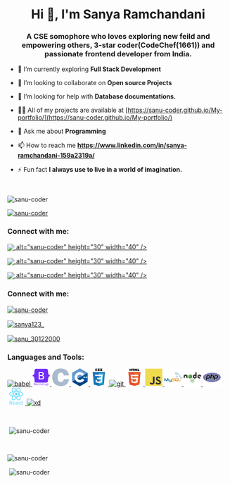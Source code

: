 <h1 align="center">Hi 👋, I'm Sanya Ramchandani</h1>
<h3 align="center">A CSE somophore who loves exploring new feild and empowering others, 3-star coder(CodeChef(1661)) and passionate frontend developer from India.</h3>

- 🌱 I’m currently exploring **Full Stack Development**

- 👯 I’m looking to collaborate on **Open source Projects**

- 🤝 I’m looking for help with **Database documentations.**

- 👨‍💻 All of my projects are available at [https://sanu-coder.github.io/My-portfolio/](https://sanu-coder.github.io/My-portfolio/)

- 💬 Ask me about **Programming**

- 📫 How to reach me **https://www.linkedin.com/in/sanya-ramchandani-159a2319a/**

- ⚡ Fun fact **I always use to live in a world of imagination.**

<br>
<p align="left"> <img src="https://komarev.com/ghpvc/?username=sanu-coder&label=Profile%20views&color=0e75b6&style=flat" alt="sanu-coder" /> </p>

<p align="left"> <a href="https://github.com/ryo-ma/github-profile-trophy"><img src="https://github-profile-trophy.vercel.app/?username=sanu-coder" alt="sanu-coder" /></a></p>
<h3 align="left">Connect with me:</h3>
<p align="left">
 
  
   <a href="https://twitter.com/SanyaRamchanda5" target="blank"><img align="center" src="https://img.icons8.com/cute-clipart/64/000000/twitter.png"/> alt="sanu-coder" height="30" width="40" /></a>
  
  <a href="https://www.linkedin.com/in/sanya-ramchandani-159a2319a/" target="blank"><img align="center" src="https://img.icons8.com/doodle/48/000000/linkedin--v2.png"/> alt="sanu-coder" height="30" width="40" /></a>
  
 <a href="https://www.facebook.com/sanya.ramchandani.1/" target="blank"><img align="center" src="https://img.icons8.com/color/96/000000/facebook-new.png"/> alt="sanu-coder" height="30" width="40" /></a>
 </p>
 
 
<h3 align="left">Connect with me:</h3>
<p align="left">
<a href="https://dev.to/sanu-coder" target="blank"><img align="center" src="https://cdn.jsdelivr.net/npm/simple-icons@3.0.1/icons/dev-dot-to.svg" alt="sanu-coder" height="30" width="40" /></a>


<a href="https://www.codechef.com/users/sanya123_" target="blank"><img align="center" src="https://cdn.jsdelivr.net/npm/simple-icons@3.1.0/icons/codechef.svg" alt="sanya123_" height="30" width="40" /></a>


<a href="https://codeforces.com/profile/sanu_30122000" target="blank"><img align="center" src="https://cdn.jsdelivr.net/npm/simple-icons@3.0.1/icons/codeforces.svg" alt="sanu_30122000" height="30" width="40" /></a>
</p>

<h3 align="left">Languages and Tools:</h3>
<p align="left"> <a href="https://babeljs.io/" target="_blank"> <img src="https://www.vectorlogo.zone/logos/babeljs/babeljs-icon.svg" alt="babel" width="40" height="40"/> </a> <a href="https://getbootstrap.com" target="_blank"> <img src="https://raw.githubusercontent.com/devicons/devicon/master/icons/bootstrap/bootstrap-plain-wordmark.svg" alt="bootstrap" width="40" height="40"/> </a> <a href="https://www.cprogramming.com/" target="_blank"> <img src="https://raw.githubusercontent.com/devicons/devicon/master/icons/c/c-original.svg" alt="c" width="40" height="40"/> </a> <a href="https://www.w3schools.com/cpp/" target="_blank"> <img src="https://raw.githubusercontent.com/devicons/devicon/master/icons/cplusplus/cplusplus-original.svg" alt="cplusplus" width="40" height="40"/> </a> <a href="https://www.w3schools.com/css/" target="_blank"> <img src="https://raw.githubusercontent.com/devicons/devicon/master/icons/css3/css3-original-wordmark.svg" alt="css3" width="40" height="40"/> </a> <a href="https://git-scm.com/" target="_blank"> <img src="https://www.vectorlogo.zone/logos/git-scm/git-scm-icon.svg" alt="git" width="40" height="40"/> </a> <a href="https://www.w3.org/html/" target="_blank"> <img src="https://raw.githubusercontent.com/devicons/devicon/master/icons/html5/html5-original-wordmark.svg" alt="html5" width="40" height="40"/> </a> <a href="https://developer.mozilla.org/en-US/docs/Web/JavaScript" target="_blank"> <img src="https://raw.githubusercontent.com/devicons/devicon/master/icons/javascript/javascript-original.svg" alt="javascript" width="40" height="40"/> </a> <a href="https://www.mysql.com/" target="_blank"> <img src="https://raw.githubusercontent.com/devicons/devicon/master/icons/mysql/mysql-original-wordmark.svg" alt="mysql" width="40" height="40"/> </a> <a href="https://nodejs.org" target="_blank"> <img src="https://raw.githubusercontent.com/devicons/devicon/master/icons/nodejs/nodejs-original-wordmark.svg" alt="nodejs" width="40" height="40"/> </a> <a href="https://www.php.net" target="_blank"> <img src="https://raw.githubusercontent.com/devicons/devicon/master/icons/php/php-original.svg" alt="php" width="40" height="40"/> </a> <a href="https://reactjs.org/" target="_blank"> <img src="https://raw.githubusercontent.com/devicons/devicon/master/icons/react/react-original-wordmark.svg" alt="react" width="40" height="40"/> </a> <a href="https://www.adobe.com/products/xd.html" target="_blank"> <img src="https://cdn.worldvectorlogo.com/logos/adobe-xd.svg" alt="xd" width="40" height="40"/> </a> </p>

<br>

<p>&nbsp;<img align="center" src="https://github-readme-stats.vercel.app/api?username=sanu-coder&&show_icons=true&title_color=00004d&icon_color=000066&text_color=5c85d6&bg_color=e6e6ff" alt="sanu-coder" /></p>
<br>
<p>&nbsp;<img align="left" src="https://github-readme-stats.vercel.app/api/top-langs/?username=sanu-coder&theme=dark&hide_langs_below=1" alt="sanu-coder" /></p>

<p>&nbsp;<img align="center" src="https://github-readme-streak-stats.herokuapp.com/?user=sanu-coder&" alt="sanu-coder" /></p>
